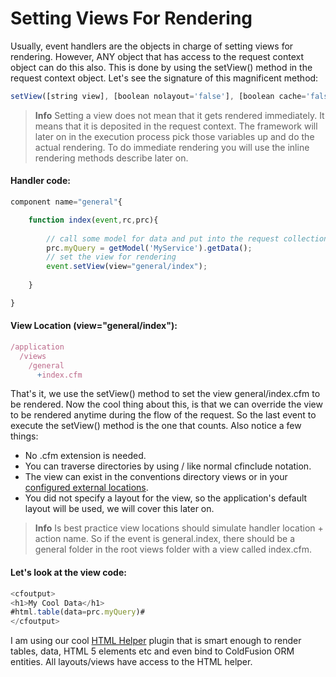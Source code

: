 # Setting Views For Rendering

Usually, event handlers are the objects in charge of setting views for rendering. However, ANY object that has access to the request context object can do this also. This is done by using the setView() method in the request context object. Let's see the signature of this magnificent method:

```js
setView([string view], [boolean nolayout='false'], [boolean cache='false'], [string cacheTimeout=''], [string cacheLastAccessTimeout=''], [string cacheSuffix=''], [string layout], [string module])
```

> **Info** Setting a view does not mean that it gets rendered immediately. It means that it is deposited in the request context. The framework will later on in the execution process pick those variables up and do the actual rendering. To do immediate rendering you will use the inline rendering methods describe later on.

#### Handler code:

```js
component name="general"{

	function index(event,rc,prc){
	
		// call some model for data and put into the request collection
		prc.myQuery = getModel('MyService').getData();
		// set the view for rendering
		event.setView(view="general/index");
	
	}

}
```

#### View Location (view="general/index"):

```js
/application
  /views
    /general
      +index.cfm
```

That's it, we use the setView() method to set the view general/index.cfm to be rendered. Now the cool thing about this, is that we can override the view to be rendered anytime during the flow of the request. So the last event to execute the setView() method is the one that counts. Also notice a few things:

* No .cfm extension is needed.
* You can traverse directories by using / like normal cfinclude notation.
* The view can exist in the conventions directory views or in your [configured external locations](http://wiki.coldbox.org/wiki/ConfigurationCFC.cfm#Extension_Points_Settings).
* You did not specify a layout for the view, so the application's default layout will be used, we will cover this later on.
 
> **Info** Is best practice view locations should simulate handler location + action name. So if the event is general.index, there should be a general folder in the root views folder with a view called index.cfm.

#### Let's look at the view code:

```js
<cfoutput>
<h1>My Cool Data</h1>
#html.table(data=prc.myQuery)#
</cfoutput>
```

I am using our cool [HTML Helper](http://wiki.coldbox.org/wiki/Plugins:HTMLHelper.cfm) plugin that is smart enough to render tables, data, HTML 5 elements etc and even bind to ColdFusion ORM entities. All layouts/views have access to the HTML helper.